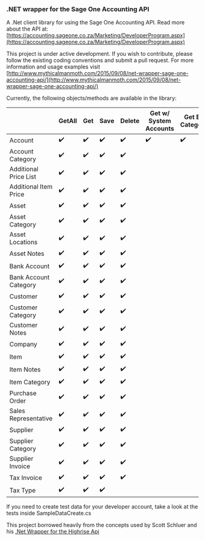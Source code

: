 ### .NET wrapper for the Sage One Accounting API

A .Net client library for using the Sage One Accounting API. 
Read more about the API at: [https://accounting.sageone.co.za/Marketing/DeveloperProgram.aspx](https://accounting.sageone.co.za/Marketing/DeveloperProgram.aspx) 

This project is under active development. If you wish to contribute, please follow the existing coding conventions and submit a pull request.
For more information and usage examples visit [http://www.mythicalmanmoth.com/2015/09/08/net-wrapper-sage-one-accounting-api/](http://www.mythicalmanmoth.com/2015/09/08/net-wrapper-sage-one-accounting-api/)

Currently, the following objects/methods are available in the library:

|                       | GetAll              | Get                | Save               | Delete             | Get w/ System Accounts | Get By Category   | Get Current		   | Has Activity	    | Calculate          | Email              |
| ------------          | ------------------- | ------------------ | ------------------ | ------------------ | ---------------------- | ----------------- | -----------------  | ------------------ | ------------------ | ------------------ |
| Account               | :heavy_check_mark:  | :heavy_check_mark: | :heavy_check_mark: | :heavy_check_mark: | :heavy_check_mark:     | :heavy_check_mark:| 				   |                    |                    |                    |
| Account Category      | :heavy_check_mark:  | :heavy_check_mark: | :heavy_check_mark: | :heavy_check_mark: | 					      | 				  |					   |                    |                    |                    |
| Additional Price List | :heavy_check_mark:  | :heavy_check_mark: | :heavy_check_mark: | :heavy_check_mark: | 					      | 				  |					   |                    |                    |                    |
| Additional Item Price | :heavy_check_mark:  | :heavy_check_mark: | :heavy_check_mark: | :heavy_check_mark: | 					      | 				  |					   |                    |                    |                    |
| Asset                 | :heavy_check_mark:  | :heavy_check_mark: | :heavy_check_mark: | :heavy_check_mark: | 					      | 				  |					   |                    |                    |                    |
| Asset Category        | :heavy_check_mark:  | :heavy_check_mark: | :heavy_check_mark: | :heavy_check_mark: | 					      | 				  |					   |                    |                    |                    |
| Asset Locations       | :heavy_check_mark:  | :heavy_check_mark: | :heavy_check_mark: | :heavy_check_mark: | 					      | 				  |					   |                    |                    |                    |
| Asset Notes	        | :heavy_check_mark:  | :heavy_check_mark: | :heavy_check_mark: | :heavy_check_mark: | 					      | 				  |					   |                    |                    |                    |
| Bank Account	        | :heavy_check_mark:  | :heavy_check_mark: | :heavy_check_mark: | :heavy_check_mark: | 					      | 				  |					   |                    |                    |                    |
| Bank Account Category | :heavy_check_mark:  | :heavy_check_mark: | :heavy_check_mark: | :heavy_check_mark: | 					      | 				  |					   |                    |                    |                    |
| Customer		        | :heavy_check_mark:  | :heavy_check_mark: | :heavy_check_mark: | :heavy_check_mark: | 					      | 				  |					   |                    |                    |                    |
| Customer Category     | :heavy_check_mark:  | :heavy_check_mark: | :heavy_check_mark: | :heavy_check_mark: | 					      | 				  |					   |                    |                    |                    |
| Customer Notes        | :heavy_check_mark:  | :heavy_check_mark: | :heavy_check_mark: | :heavy_check_mark: | 					      | 				  |					   |                    |                    |                    |
| Company		        | :heavy_check_mark:  | :heavy_check_mark: | :heavy_check_mark: | :heavy_check_mark: | 					      | 				  |	:heavy_check_mark: |                    |                    |                    |
| Item			        | :heavy_check_mark:  | :heavy_check_mark: | :heavy_check_mark: | :heavy_check_mark: | 					      | 				  |					   |                    |                    |                    |
| Item Notes            | :heavy_check_mark:  | :heavy_check_mark: | :heavy_check_mark: | :heavy_check_mark: | 					      | 				  |					   |                    |                    |                    |
| Item Category         | :heavy_check_mark:  | :heavy_check_mark: | :heavy_check_mark: | :heavy_check_mark: | 					      | 				  |					   |                    |                    |                    |
| Purchase Order        | :heavy_check_mark:  | :heavy_check_mark: | :heavy_check_mark: | :heavy_check_mark: | 					      | 				  |					   |                    |                    |                    |
| Sales Representative  | :heavy_check_mark:  | :heavy_check_mark: | :heavy_check_mark: | :heavy_check_mark: | 					      | 				  |					   | :heavy_check_mark: |                    |                    |
| Supplier              | :heavy_check_mark:  | :heavy_check_mark: | :heavy_check_mark: | :heavy_check_mark: | 					      | 				  |					   | 					|                    |                    |
| Supplier Category     | :heavy_check_mark:  | :heavy_check_mark: | :heavy_check_mark: | :heavy_check_mark: | 					      | 				  |					   |                    |                    |                    |
| Supplier Invoice      | :heavy_check_mark:  | :heavy_check_mark: | :heavy_check_mark: | :heavy_check_mark: | 					      | 				  |					   | 					| :heavy_check_mark: |                    |    
| Tax Invoice           | :heavy_check_mark:  | :heavy_check_mark: | :heavy_check_mark: | :heavy_check_mark: | 					      | 				  |					   | 					| :heavy_check_mark: | :heavy_check_mark: |
| Tax Type              | :heavy_check_mark:  | :heavy_check_mark: | :heavy_check_mark: | 					 | 					      | 				  |					   | 					|                    |                    |  
 

  
If you need to create test data for your developer account, take a look at the tests inside SampleDataCreate.cs

This project borrowed heavily from the concepts used by Scott Schluer and his [.Net Wrapper for the Highrise Api](https://github.com/scottschluer/highrise-api)


